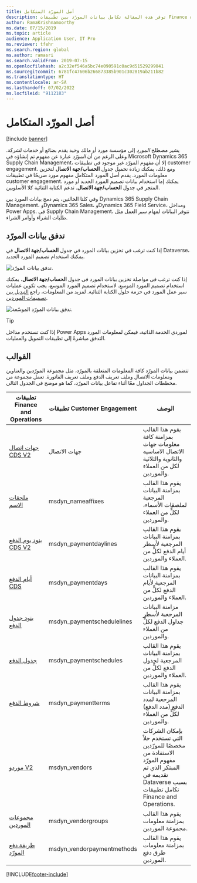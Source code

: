 ```yaml
---
title: أصل المورّد المتكامل
description: توفر هذه المقالة تكامل بيانات المورّد بين تطبيقات Finance and Operations و Dataverse.
author: RamaKrishnamoorthy
ms.date: 07/15/2019
ms.topic: article
audience: Application User, IT Pro
ms.reviewer: tfehr
ms.search.region: global
ms.author: ramasri
ms.search.validFrom: 2019-07-15
ms.openlocfilehash: a2c32ef546a5bc74e090591c0ac9d51529299041
ms.sourcegitcommit: 6781fc47606b266873385b901c302819ab211b82
ms.translationtype: HT
ms.contentlocale: ar-SA
ms.lasthandoff: 07/02/2022
ms.locfileid: "9112183"
---
```

# <a name="integrated-vendor-master"></a>أصل المورّد المتكامل

[!include [banner](../../includes/banner.md)]



يشير مصطلح *المورد* إلى مؤسسة مورد أو مالك وحيد يقدم بضائع أو خدمات لشركة. وعلى الرغم من أن *المورّد* عبارة عن مفهوم تم إنشاؤه في Microsoft Dynamics 365 Supply Chain Management، إلا أن مفهوم المورّد غير موجود في تطبيقات customer engagement. ومع ذلك، يمكنك زيادة تحميل جدول **الحساب/جهة الاتصال** لتخزين معلومات المورد. يقدم أصل المورد المتكامل مفهوم مورد صريحًا في تطبيقات customer engagement. يمكنك إما استخدام بيانات تصميم المورد الجديد أو مورد المتجر في جدول **الحساب/جهة الاتصال**. تدعم الكتابة الثنائية كلا الأسلوبين.

وفي كلتا الحالتين، يتم دمج بيانات المورد بين Dynamics 365 Supply Chain Management، وDynamics 365 Sales، وDynamics 365 Field Service، ومداخل Power Apps. في Supply Chain Management، تتوفر البيانات لمهام سير العمل مثل طلبات الشراء وأوامر الشراء.

## <a name="vendor-data-flow"></a>تدفق بيانات المورّد

إذا كنت ترغب في تخزين بيانات المورد في جدول **الحساب/جهة الاتصال** في Dataverse، يمكنك استخدام تصميم المورد الجديد.

![تدفق بيانات المورّد.](media/dual-write-vendor-data-flow.png)

إذا كنت ترغب في مواصلة تخزين بيانات المورد في جدول **الحساب/جهة الاتصال**، يمكنك استخدام تصميم المورد الموسع. لاستخدام تصميم المورد الموسع، يجب تكوين عمليات سير عمل المورد في حزمة حلول الكتابة الثنائية. لمزيد من المعلومات، راجع [التبديل بين تصميمات الموردين](vendor-switch.md).

![تدفق بيانات المورّد الموسّعة.](media/dual-write-vendor-detail.jpg)

> [!TIP]
> إذا كنت تستخدم مداخل Power Apps لموردي الخدمة الذاتية، فيمكن لمعلومات المورد التدفق مباشرةً إلى تطبيقات التمويل والعمليات.

## <a name="templates"></a>القوالب

تتضمن بيانات المورّد كافة المعلومات المتعلقة بالمورّد، مثل مجموعة المورّدين والعناوين ومعلومات الاتصال وملف تعريف الدفع وملف تعريف الفاتورة. تعمل مجموعة من مخططات الجداول معًا أثناء تفاعل بيانات المورّد، كما هو موضح في الجدول التالي.

تطبيقات Finance and Operations | تطبيقات Customer Engagement     | الوصف
----------------------------|-----------------------------|------------
[جهات اتصال CDS V2](mapping-reference.md#115) | جهات الاتصال | يقوم هذا القالب بمزامنة كافة معلومات جهات الاتصال الاساسيه والثانوية والثلاثية لكل من العملاء والموردين.
[ملحقات الاسم](mapping-reference.md#155) | msdyn_nameaffixes | يقوم هذا القالب بمزامنة البيانات المرجعية لملصقات الأسماء، لكلٍّ من العملاء والموردين.
[بنود يوم الدفع CDS V2](mapping-reference.md#157) | msdyn_paymentdaylines | يقوم هذا القالب بمزامنة البيانات المرجعية لأسطر أيام الدفع لكلٍّ من العملاء والموردين.
[أيام الدفع CDS](mapping-reference.md#158) | msdyn_paymentdays | يقوم هذا القالب بمزامنة البيانات المرجعية لأيام الدفع لكلٍّ من العملاء والموردين.
[بنود جدول الدفع](mapping-reference.md#159) | msdyn_paymentschedulelines | مزامنة البيانات المرجعية لأسطر جداول الدفع لكلٍّ من العملاء والموردين.
[جدول الدفع](mapping-reference.md#160) | msdyn_paymentschedules | يقوم هذا القالب بمزامنة البيانات المرجعية لجدول الدفع لكلٍّ من العملاء والموردين.
[شروط الدفع](mapping-reference.md#161) | msdyn_paymentterms | يقوم هذا القالب بمزامنة البيانات المرجعية لمدد الدفع (مدد الدفع) لكلٍّ من العملاء والموردين.
[موردو V2](mapping-reference.md#202) | msdyn_vendors | بإمكان الشركات التي تستخدم حلاً مخصصًا للمورّدين الاستفادة من مفهوم المورّد المبتكر الذي تم تقديمه في Dataverse بسبب تكامل تطبيقات Finance and Operations.
[مجموعات الموردين](mapping-reference.md#200) | msdyn_vendorgroups | يقوم هذا القالب بمزامنة معلومات مجموعة الموردين.
[طريقة دفع المورّد](mapping-reference.md#201) | msdyn_vendorpaymentmethods | يقوم هذا القالب بمزامنة معلومات طرق دفع الموردين.

[!INCLUDE[footer-include](../../../../includes/footer-banner.md)]


